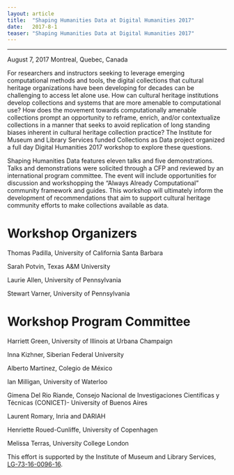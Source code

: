 ```yaml
---
layout: article
title:  "Shaping Humanities Data at Digital Humanities 2017"
date:   2017-8-1 
teaser: "Shaping Humanities Data at Digital Humanities 2017"
---
```

---

August 7, 2017
Montreal, Quebec, Canada

For researchers and instructors seeking to leverage emerging computational methods and tools, the digital collections that cultural heritage organizations have been developing for decades can be challenging to access let alone use. How can cultural heritage institutions develop collections and systems that are more amenable to computational use? How does the movement towards computationally amenable collections prompt an opportunity to reframe, enrich, and/or contextualize collections in a manner that seeks to avoid replication of long standing biases inherent in cultural heritage collection practice? The Institute for Museum and Library Services funded Collections as Data project organized a full day Digital Humanities 2017 workshop to explore these questions.

Shaping Humanities Data features eleven talks and five demonstrations. Talks and demonstrations were solicited through a CFP and reviewed by an international program committee. The event will include opportunities for discussion and workshopping the “Always Already Computational” community framework and guides. This workshop will ultimately inform the development of recommendations that aim to support cultural heritage community efforts to make collections available as data.

# Workshop Organizers 
Thomas Padilla, University of California Santa Barbara

Sarah Potvin, Texas A&M University

Laurie Allen, University of Pennsylvania

Stewart Varner, University of Pennsylvania

# Workshop Program Committee
Harriett Green, University of Illinois at Urbana Champaign

Inna Kizhner, Siberian Federal University

Alberto Martinez, Colegio de México

Ian Milligan, University of Waterloo

Gimena Del Rio Riande, Consejo Nacional de Investigaciones Científicas y Técnicas (CONICET)- University of Buenos Aires

Laurent Romary, Inria and DARIAH

Henriette Roued-Cunliffe, University of Copenhagen 

Melissa Terras, University College London

This effort is supported by the Institute of Museum and Library Services, [LG-73-16-0096-16](https://www.imls.gov/grants/awarded/LG-73-16-0096-16). 
